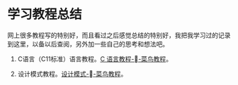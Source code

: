 # 学习教程总结

网上很多教程写的特别好，而且看过之后感觉总结的特别好，我把我学习过的记录到这里，以备以后查阅，另外加一些自己的思考和想法吧。

1. C语言（C11标准）语言教程。[C 语言教程--菜鸟教程](http://www.runoob.com/cprogramming/c-tutorial.html)。

2. 设计模式教程。[设计模式--菜鸟教程](http://www.runoob.com/cprogramming/c-tutorial.html)。
